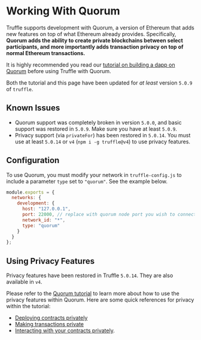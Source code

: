 # Working With Quorum
Truffle supports development with Quorum, a version of Ethereum that adds new features on top of what Ethereum already provides. Specifically, **Quorum adds the ability to create private blockchains between select participants, and more importantly adds transaction privacy on top of normal Ethereum transactions.**

It is highly recommended you read our [tutorial on building a dapp on Quorum](/tutorials/building-dapps-for-quorum-private-enterprise-blockchains) before using Truffle with Quorum.

Both the tutorial and this page have been updated for *at least* version `5.0.9` of `truffle`.

## Known Issues
- Quorum support was completely broken in version `5.0.0`, and basic support was restored in `5.0.9`. Make sure you have at least `5.0.9`.
- Privacy support (via `privateFor`) has been restored in `5.0.14`. You must use at least `5.0.14` or `v4` (`npm i -g truffle@v4`) to use privacy features.

## Configuration
To use Quorum, you must modify your network in `truffle-config.js` to include a parameter `type` set to `"quorum"`. See the example below.

```javascript
module.exports = {
  networks: {
    development: {
      host: "127.0.0.1",
      port: 22000, // replace with quorum node port you wish to connect to
      network_id: "*",
      type: "quorum"
    }
  }
};
```

## Using Privacy Features
Privacy features have been restored in Truffle `5.0.14`. They are also available in `v4`.

Please refer to the [Quorum tutorial](/tutorials/building-dapps-for-quorum-private-enterprise-blockchains) to learn more about how to use the privacy features within Quorum. Here are some quick references for privacy within the tutorial:
- [Deploying contracts privately](/tutorials/building-dapps-for-quorum-private-enterprise-blockchains#deploying-smart-contracts-on-quorum)
- [Making transactions private](/tutorials/building-dapps-for-quorum-private-enterprise-blockchains#using-quorum-39-s-privacy-features-to-make-transactions-private)
- [Interacting with your contracts privately](/tutorials/building-dapps-for-quorum-private-enterprise-blockchains#interacting-with-contracts-privately).
